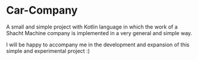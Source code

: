 # Car-Company
A small and simple project with Kotlin language in which the work of a Shacht Machine company is implemented in a very general and simple way.

I will be happy to accompany me in the development and expansion of this simple and experimental project :)

